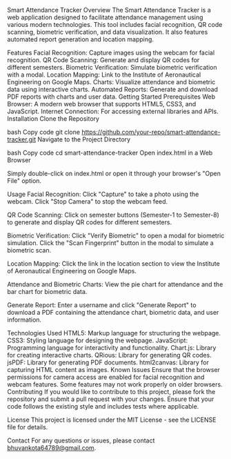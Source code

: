Smart Attendance Tracker
Overview
The Smart Attendance Tracker is a web application designed to facilitate attendance management using various modern technologies. This tool includes facial recognition, QR code scanning, biometric verification, and data visualization. It also features automated report generation and location mapping.

Features
Facial Recognition: Capture images using the webcam for facial recognition.
QR Code Scanning: Generate and display QR codes for different semesters.
Biometric Verification: Simulate biometric verification with a modal.
Location Mapping: Link to the Institute of Aeronautical Engineering on Google Maps.
Charts: Visualize attendance and biometric data using interactive charts.
Automated Reports: Generate and download PDF reports with charts and user data.
Getting Started
Prerequisites
Web Browser: A modern web browser that supports HTML5, CSS3, and JavaScript.
Internet Connection: For accessing external libraries and APIs.
Installation
Clone the Repository

bash
Copy code
git clone https://github.com/your-repo/smart-attendance-tracker.git
Navigate to the Project Directory

bash
Copy code
cd smart-attendance-tracker
Open index.html in a Web Browser

Simply double-click on index.html or open it through your browser's "Open File" option.

Usage
Facial Recognition: Click "Capture" to take a photo using the webcam. Click "Stop Camera" to stop the webcam feed.

QR Code Scanning: Click on semester buttons (Semester-1 to Semester-8) to generate and display QR codes for different semesters.

Biometric Verification: Click "Verify Biometric" to open a modal for biometric simulation. Click the "Scan Fingerprint" button in the modal to simulate a biometric scan.

Location Mapping: Click the link in the location section to view the Institute of Aeronautical Engineering on Google Maps.

Attendance and Biometric Charts: View the pie chart for attendance and the bar chart for biometric data.

Generate Report: Enter a username and click "Generate Report" to download a PDF containing the attendance chart, biometric data, and user information.

Technologies Used
HTML5: Markup language for structuring the webpage.
CSS3: Styling language for designing the webpage.
JavaScript: Programming language for interactivity and functionality.
Chart.js: Library for creating interactive charts.
QRious: Library for generating QR codes.
jsPDF: Library for generating PDF documents.
html2canvas: Library for capturing HTML content as images.
Known Issues
Ensure that the browser permissions for camera access are enabled for facial recognition and webcam features.
Some features may not work properly on older browsers.
Contributing
If you would like to contribute to this project, please fork the repository and submit a pull request with your changes. Ensure that your code follows the existing style and includes tests where applicable.

License
This project is licensed under the MIT License - see the LICENSE file for details.

Contact
For any questions or issues, please contact bhuvankota64789@gmail.com.

